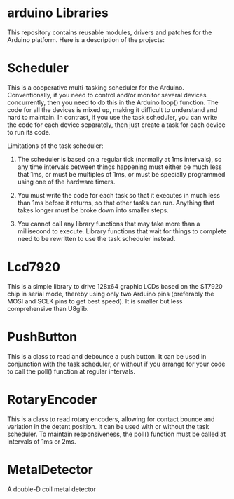arduino Libraries
=================

This repository contains reusable modules, drivers and patches for the Arduino platform. Here is a description of the
projects:

Scheduler
=========
This is a cooperative multi-tasking scheduler for the Arduino. Conventionally, if you need to control and/or monitor
several devices concurrently, then you need to do this in the Arduino loop() function. The code for all the devices is mixed
up, making it difficult to understand and hard to maintain. In contrast, if you use the task scheduler, you can write
the code for each device separately, then just create a task for each device to run its code.

Limitations of the task scheduler:

1. The scheduler is based on a regular tick (normally at 1ms intervals), so any time intervals between things happening
must either be much less that 1ms, or must be multiples of 1ms, or must be specially programmed using one of the
hardware timers.

2. You must write the code for each task so that it executes in much less than 1ms before it returns, so that other
tasks can run. Anything that takes longer must be broke down into smaller steps.

3. You cannot call any library functions that may take more than a millisecond to execute. Library functions that wait
for things to complete need to be rewritten to use the task scheduler instead.

Lcd7920
=======
This is a simple library to drive 128x64 graphic LCDs based on the ST7920 chip in serial mode, thereby using only two
Arduino pins (preferably the MOSI and SCLK pins to get best speed). It is smaller but less comprehensive than U8glib.

PushButton
==========
This is a class to read and debounce a push button. It can be used in conjunction with the task scheduler, or without
if you arrange for your code to call the poll() function at regular intervals.

RotaryEncoder
=============
This is a class to read rotary encoders, allowing for contact bounce and variation in the detent position. It can be
used with or without the task scheduler. To maintain responsiveness, the poll() function must be called at intervals
of 1ms or 2ms.

MetalDetector
=============
A double-D coil metal detector